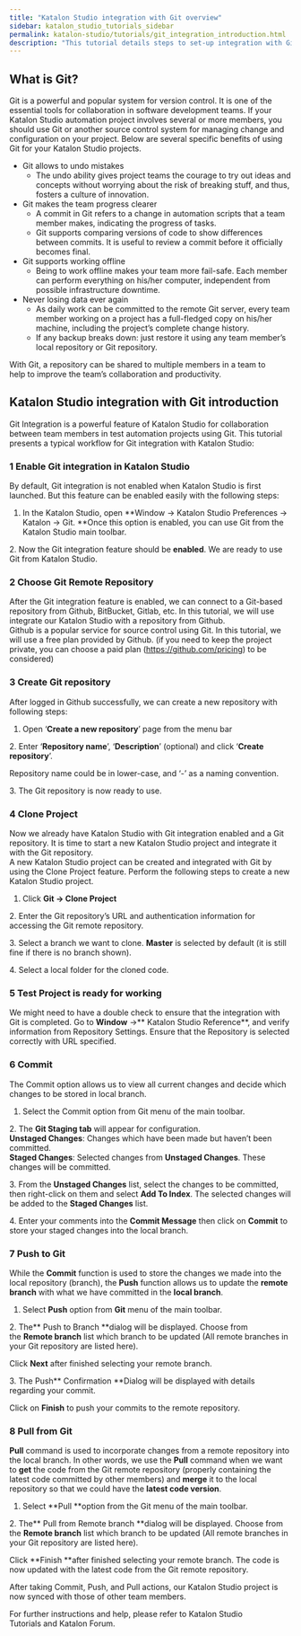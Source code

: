 ```yaml
---
title: "Katalon Studio integration with Git overview"
sidebar: katalon_studio_tutorials_sidebar
permalink: katalon-studio/tutorials/git_integration_introduction.html
description: "This tutorial details steps to set-up integration with Git from Katalon Studio to help address the collaboration among automation teams."
---
```

What is Git?
------------

Git is a powerful and popular system for version control. It is one of the essential tools for collaboration in software development teams. If your Katalon Studio automation project involves several or more members, you should use Git or another source control system for managing change and configuration on your project. Below are several specific benefits of using Git for your Katalon Studio projects.  

*   Git allows to undo mistakes
    *   The undo ability gives project teams the courage to try out ideas and concepts without worrying about the risk of breaking stuff, and thus, fosters a culture of innovation.
*   Git makes the team progress clearer
    *   A commit in Git refers to a change in automation scripts that a team member makes, indicating the progress of tasks.
    *   Git supports comparing versions of code to show differences between commits. It is useful to review a commit before it officially becomes final.
*   Git supports working offline
    *   Being to work offline makes your team more fail-safe. Each member can perform everything on his/her computer, independent from possible infrastructure downtime.
*   Never losing data ever again
    *   As daily work can be committed to the remote Git server, every team member working on a project has a full-fledged copy on his/her machine, including the project’s complete change history.
    *   If any backup breaks down: just restore it using any team member’s local repository or Git repository.

With Git, a repository can be shared to multiple members in a team to help to improve the team’s collaboration and productivity.

Katalon Studio integration with Git introduction
------------------------------------------------

Git Integration is a powerful feature of Katalon Studio for collaboration between team members in test automation projects using Git. This tutorial presents a typical workflow for Git integration with Katalon Studio:

### 1 Enable Git integration in Katalon Studio

By default, Git integration is not enabled when Katalon Studio is first launched. But this feature can be enabled easily with the following steps:

1.  In the Katalon Studio, open **Window -> Katalon Studio Preferences -> Katalon -> Git. **Once this option is enabled, you can use Git from the Katalon Studio main toolbar.

2. Now the Git integration feature should be **enabled**. We are ready to use Git from Katalon Studio.

### 2 Choose Git Remote Repository

After the Git integration feature is enabled, we can connect to a Git-based repository from Github, BitBucket, Gitlab, etc. In this tutorial, we will use integrate our Katalon Studio with a repository from Github.  
Github is a popular service for source control using Git. In this tutorial, we will use a free plan provided by Github. (if you need to keep the project private, you can choose a paid plan (https://github.com/pricing) to be considered)

### 3 Create Git repository

After logged in Github successfully, we can create a new repository with following steps:

1.  Open ‘**Create a new repository**’ page from the menu bar

2. Enter ‘**Repository name**’, ‘**Description**’ (optional) and click ‘**Create repository**’.

Repository name could be in lower-case, and ‘-’ as a naming convention.

3\. The Git repository is now ready to use.

### 4 Clone Project

Now we already have Katalon Studio with Git integration enabled and a Git repository. It is time to start a new Katalon Studio project and integrate it with the Git repository.  
A new Katalon Studio project can be created and integrated with Git by using the Clone Project feature. Perform the following steps to create a new Katalon Studio project.

1.  Click **Git -> Clone Project**

2\. Enter the Git repository’s URL and authentication information for accessing the Git remote repository.

3\. Select a branch we want to clone. **Master** is selected by default (it is still fine if there is no branch shown).

4\. Select a local folder for the cloned code.

### 5 Test Project is ready for working

We might need to have a double check to ensure that the integration with Git is completed. Go to **Window** ->** Katalon Studio Reference**, and verify information from Repository Settings. Ensure that the Repository is selected correctly with URL specified.

### 6 Commit

The Commit option allows us to view all current changes and decide which changes to be stored in local branch.

1.  Select the Commit option from Git menu of the main toolbar.

2\. The **Git Staging tab** will appear for configuration.  
**Unstaged Changes**: Changes which have been made but haven’t been committed.  
**Staged Changes**: Selected changes from **Unstaged Changes**. These changes will be committed.  

3\. From the **Unstaged Changes** list, select the changes to be committed, then right-click on them and select **Add To Index**. The selected changes will be added to the **Staged Changes** list.

4\. Enter your comments into the **Commit Message** then click on **Commit** to store your staged changes into the local branch.

### 7 Push to Git

While the **Commit** function is used to store the changes we made into the local repository (branch), the **Push** function allows us to update the **remote branch** with what we have committed in the **local branch**.

1.  Select **Push** option from **Git** menu of the main toolbar.

2\. The** Push to Branch **dialog will be displayed. Choose from the **Remote branch** list which branch to be updated (All remote branches in your Git repository are listed here).

Click **Next** after finished selecting your remote branch.

3\. The Push** Confirmation **Dialog will be displayed with details regarding your commit.

Click on **Finish** to push your commits to the remote repository.

### 8 Pull from Git

**Pull** command is used to incorporate changes from a remote repository into the local branch. In other words, we use the **Pull** command when we want to **get** the code from the Git remote repository (properly containing the latest code committed by other members) and **merge** it to the local repository so that we could have the **latest code version**.

1.  Select **Pull **option from the Git menu of the main toolbar.

2\. The** Pull from Remote branch **dialog will be displayed. Choose from the **Remote branch** list which branch to be updated (All remote branches in your Git repository are listed here).

Click **Finish **after finished selecting your remote branch. The code is now updated with the latest code from the Git remote repository.

After taking Commit, Push, and Pull actions, our Katalon Studio project is now synced with those of other team members.

For further instructions and help, please refer to Katalon Studio Tutorials and Katalon Forum.